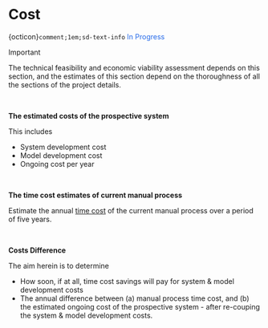 <br>

# Cost

{octicon}`comment;1em;sd-text-info` <span style="color: #276be9">In Progress</span>

> [!IMPORTANT]
> The technical feasibility and economic viability assessment depends on this section, and the estimates of this section depend on the thoroughness of all the sections of the project details.

<br>

**The estimated costs of the prospective system**

This includes

* System development cost
* Model development cost
* Ongoing cost per year

<br>

**The time cost estimates of current manual process**

Estimate the annual [time cost](https://desklog.io/blog/time-cost/) of the current manual process over a period of five years.

<br>

**Costs Difference**

The aim herein is to determine

* How soon, if at all, time cost savings will pay for system & model development costs
* The annual difference between (a) manual process time cost, and (b) the estimated ongoing cost of the prospective system - after re-couping the system & model development costs.


<br>
<br>

<br>
<br>

<br>
<br>

<br>
<br>
